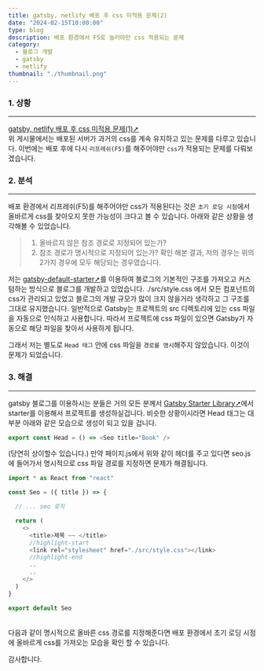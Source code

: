 ```yaml
---
title: gatsby, netlify 배포 후 css 미적용 문제(2)
date: "2024-02-15T10:00:00"
type: blog
description: 배포 환경에서 F5로 눌러야만 css 적용되는 문제
category: 
  - 블로그 개발
  - gatsby
  - netlify
thumbnail: "./thumbnail.png"
---
```


### 1. 상황
---
[gatsby, netlify 배포 후 css 미적용 문제(1)➚](https://geunskoo.com/blog-2023-01-15/spharos-academy/)  
위 게시물에서는 배포된 서버가 과거의 css를 계속 유지하고 있는 문제를 다루고 있습니다. 
이번에는 배포 후에 다시 `리프레쉬(F5)`를 해주어야만 `css`가 적용되는 문제를 다뤄보겠습니다.

### 2. 분석
---
배포 환경에서 리프레쉬(F5)를 해주어야만 css가 적용된다는 것은 `초기 로딩 시점`에서 올바르게 css를 찾아오지 못한 가능성이 크다고 볼 수 있습니다.
아래와 같은 상황을 생각해볼 수 있었습니다.
> 1. 올바르지 않은 참조 경로로 지정되어 있는가?
> 2. 참조 경로가 명시적으로 지정되어 있는가?
확인 해본 결과, 저의 경우는 위의 2가지 경우에 모두 해당되는 경우였습니다.

저는 [gatsby-default-starter➚](https://www.gatsbyjs.com/starters/gatsbyjs/gatsby-starter-default)를 이용하여 블로그의 기본적인 구조를 가져오고 커스텀하는 방식으로 블로그를 개발하고 있었습니다.
./src/style.css 에서 모든 컴포넌트의 css가 관리되고 있었고 블로그의 개발 규모가 많이 크지 않을거라 생각하고 그 구조를 그대로 유지했습니다.
일반적으로 Gatsby는 프로젝트의 src 디렉토리에 있는 css 파일을 자동으로 인식하고 사용합니다. 따라서 프로젝트에 css 파일이 있으면 Gatsby가 자동으로 해당 파일을 찾아서 사용하게 됩니다.

그래서 저는 별도로 `Head 태그` 안에 css 파일을 `경로를 명시`해주지 않았습니다. 이것이 문제가 되었습니다.

### 3. 해결
---
gatsby 블로그를 이용하시는 분들은 거의 모든 분께서 [Gatsby Starter Library➚](https://www.gatsbyjs.com/starters/)에서 starter를 이용해서 프로젝트를 생성하실겁니다. 비슷한 상황이시라면 Head 태그는 대부분 아래와 같은 모습으로 생성이 되고 있을 겁니다.  

```js:title=book.js
export const Head = () => <Seo title="Book" />
```
(당연히 상이할수 있습니다.)
만약 페이지.js에서 위와 같이 헤더를 주고 있다면 seo.js에 들어가서 명시적으로 css 파일 경로를 지정하면 문제가 해결됩니다.

```js:title=seo.js
import * as React from "react"

const Seo = ({ title }) => {

  // ... seo 로직

  return (
    <>
      <title>제목 ~~ </title>
      //highlight-start
      <link rel="stylesheet" href="./src/style.css"></link> 
      //highlight-end
      ..
      ..
    </>
  )
}

export default Seo
```
<br>
다음과 같이 명시적으로 올바른 css 경로를 지정해준다면 배포 환경에서 초기 로딩 시점에 올바르게 css를 가져오는 모습을 확인 할 수 있습니다.   

감사합니다.  
<br>
